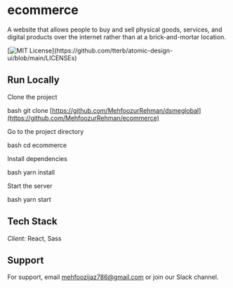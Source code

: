 # ecommerce

A website that allows people to buy and sell physical goods, services, and digital products over the internet rather than at a brick-and-mortar location. 

[![MIT License](https://img.shields.io/apm/l/atomic-design-ui.svg?)](https://github.com/tterb/atomic-design-ui/blob/main/LICENSEs)


## Run Locally

Clone the project

bash
  git clone [https://github.com/MehfoozurRehman/dsmeglobal](https://github.com/MehfoozurRehman/ecommerce)


Go to the project directory

bash
  cd ecommerce

Install dependencies

bash
  yarn install


Start the server

bash
  yarn start


## Tech Stack

*Client:* React, Sass


## Support

For support, email mehfoozijaz786@gmail.com or join our Slack channel.
